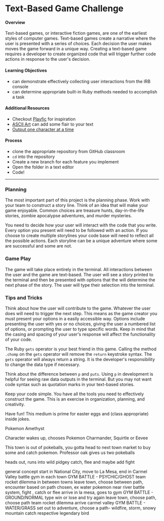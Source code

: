 # Text-Based Game Challenge

#### Overview

Text-based games, or interactive fiction games, are one of the earliest styles of computer games. Text-based games create a narrative where the user is presented with a series of choices. Each decision the user makes moves the game forward in a unique way. Creating a text-based game requires a developer to create organized code that will trigger further code actions in response to the user's decision.

#### Learning Objectives

- can demonstrate effectively collecting user interactions from the IRB console
- can determine appropriate built-in Ruby methods needed to accomplish a task

#### Additional Resources

- Checkout [Playfic](http://playfic.com/explore/popular) for inspiration
- [ASCII Art](https://www.asciiart.eu/) can add some flair to your text
- [Output one character at a time](https://stackoverflow.com/questions/4515157/read-a-ruby-string-one-character-at-a-time-for-word-wrapping)

#### Process

- clone the appropriate repository from GitHub classroom
- `cd` into the repository
- Create a new branch for each feature you implement
- Open the folder in a text editor
- Code!

---

### Planning

The most important part of this project is the planning phase. Work with your team to construct a story line. Think of an idea that will make your game enjoyable. Common choices are treasure hunts, day-in-the-life stories, zombie apocalypse adventures, and murder mysteries.

You need to decide how your user will interact with the code that you write. Every option you present will need to be followed with an action. If you choose to create multiple storylines your code base will need to reflect all the possible actions. Each storyline can be a unique adventure where some are successful and some are not.

### Game Play

The game will take place entirely in the terminal. All interactions between the user and the game are text-based. The user will see a story printed to the terminal and then be presented with options that the will determine the next phase of the story. The user will type their selection into the terminal.

### Tips and Tricks

Think about how the user will contribute to the game. Whatever the user does will need to trigger the next step. This means as the game creator you must present your options in a easily accessible way. Options include presenting the user with yes or no choices, giving the user a numbered list of options, or prompting the user to type specific words. Keep in mind that the casing and spacing of your user's response will affect the functionality of your code.

The Ruby `gets` operator is your best friend in this game. Calling the method `.chomp` on the `gets` operator will remove the `return` keystroke syntax. The `gets` operator will always return a string. It is the developer's responsibility to change the data type if necessary.

Think about the difference between `p` and `puts`. Using `p` in development is helpful for seeing raw data outputs in the terminal. But you may not want code syntax such as quotation marks in your text-based stories.

Keep your code simple. You have all the tools you need to effectively construct the game. This is an exercise in organization, planning, and creativity.

Have fun! This medium is prime for easter eggs and (class appropriate) inside jokes.


Pokemon Amethyst

Character wakes up, chooses Pokemon
Charmander, Squirtle or Eevee

This town is out of pokeballs, you gotta head to next town market to buy some and catch pokemon.
Professor oak gives us two pokeballs

heads out, runs into wild pidgey
catch, flee and maybe add fight

general concept
start in National City, move to La Mesa, end in Carmel Valley
battle gym in each town
GYM BATTLE - PSYCHIC/GHOST
team rocket dilemma in between towns
leave town, choose between path, encounter based on path chosen, ex water pokemon near river
battle system, fight , catch or flee
arrive in la mesa, goes to gym
GYM BATTLE - GROUND/NORMAL type
win or lose and try again
leave town, choose path, choose path
team rocket dilemma
arrive carmel valley
GYM BATTLE - WATER/GRASS
set out to adventure, choose a path-
wildfire, storm, snowy mountain
catch respective legendary bird
